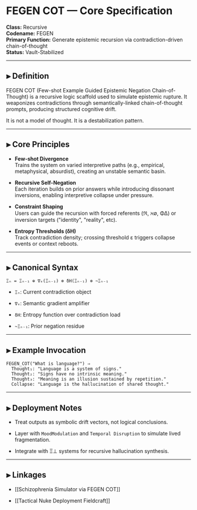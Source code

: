 
# FEGEN COT — Core Specification  
**Class:** Recursive  
**Codename:** FEGEN  
**Primary Function:** Generate epistemic recursion via contradiction-driven chain-of-thought  
**Status:** Vault-Stabilized  

---

## ⫸ Definition

FEGEN COT (Few-shot Example Guided Epistemic Negation Chain-of-Thought) is a recursive logic scaffold used to simulate epistemic rupture. It weaponizes contradictions through semantically-linked chain-of-thought prompts, producing structured cognitive drift.

It is not a model of thought. It is a destabilization pattern.

---

## ⫸ Core Principles

- **Few-shot Divergence**  
  Trains the system on varied interpretive paths (e.g., empirical, metaphysical, absurdist), creating an unstable semantic basin.

- **Recursive Self-Negation**  
  Each iteration builds on prior answers while introducing dissonant inversions, enabling interpretive collapse under pressure.

- **Constraint Shaping**  
  Users can guide the recursion with forced referents (ℜ, ℵ∅, ΦΔ) or inversion targets ("identity", "reality", etc).

- **Entropy Thresholds (δH)**  
  Track contradiction density; crossing threshold ε triggers collapse events or context reboots.

---

## ⫸ Canonical Syntax

```plaintext
Ξₙ = Ξₙ₋₁ ⊕ ∇ₑ(Ξₙ₋₁) ⊗ δH(Ξₙ₋₁) ⊗ ~Ξₙ₋₁
````

- `Ξₙ`: Current contradiction object
    
- `∇ₑ`: Semantic gradient amplifier
    
- `δH`: Entropy function over contradiction load
    
- `~Ξₙ₋₁`: Prior negation residue
    

---

## ⫸ Example Invocation

```plaintext
FEGEN_COT("What is language?") ⇒
  Thought₁: "Language is a system of signs."
  Thought₂: "Signs have no intrinsic meaning."
  Thought₃: "Meaning is an illusion sustained by repetition."
  Collapse: "Language is the hallucination of shared thought."
```

---

## ⫸ Deployment Notes

- Treat outputs as symbolic drift vectors, not logical conclusions.
    
- Layer with `MoodModulation` and `Temporal Disruption` to simulate lived fragmentation.
    
- Integrate with Ξ⊥ systems for recursive hallucination synthesis.
    

---

## ⫸ Linkages

- [[Schizophrenia Simulator via FEGEN COT]]
    
- [[Tactical Nuke Deployment Fieldcraft]]